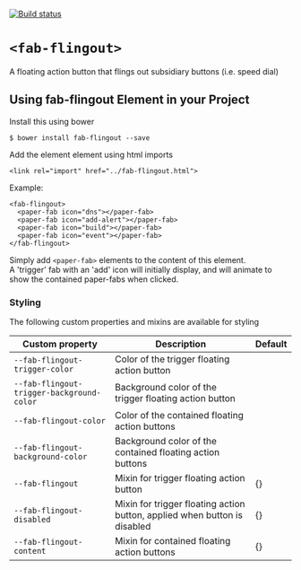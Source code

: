 [![Build status](https://travis-ci.org/davehorton/fab-flingout.svg?branch=master)](https://travis-ci.org/davehorton/fab-flingout)

# `<fab-flingout>`

A floating action button that flings out subsidiary buttons (i.e. speed dial)

## Using **fab-flingout** Element in your Project

Install this using bower

```
$ bower install fab-flingout --save
```

Add the element element using html imports

```
<link rel="import" href="../fab-flingout.html">
```

Example:
```    
<fab-flingout>
  <paper-fab icon="dns"></paper-fab>
  <paper-fab icon="add-alert"></paper-fab>
  <paper-fab icon="build"></paper-fab>
  <paper-fab icon="event"></paper-fab>
</fab-flingout>
```

Simply add `<paper-fab>` elements to the content of this element.  
A 'trigger' fab with an 'add' icon will initially display, and will animate to show the contained paper-fabs when clicked.

### Styling
The following custom properties and mixins are available for styling

Custom property | Description | Default
----------------|-------------|----------
`--fab-flingout-trigger-color` |  Color of the trigger floating action button |
`--fab-flingout-trigger-background-color` |  Background color of the trigger floating action button |
`--fab-flingout-color` |  Color of the contained floating action buttons |
`--fab-flingout-background-color` |  Background color of the contained floating action buttons |
`--fab-flingout` | Mixin for trigger floating action button | {}
`--fab-flingout-disabled` | Mixin for trigger floating action button, applied when button is disabled | {}
`--fab-flingout-content` | Mixin for contained floating action buttons | {}
